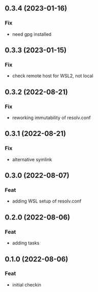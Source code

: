 ## 0.3.4 (2023-01-16)

### Fix

- need gpg installed

## 0.3.3 (2023-01-15)

### Fix

- check remote host for WSL2, not local

## 0.3.2 (2022-08-21)

### Fix

- reworking immutability of resolv.conf

## 0.3.1 (2022-08-21)

### Fix

- alternative symlink

## 0.3.0 (2022-08-07)

### Feat

- adding WSL setup of resolv.conf

## 0.2.0 (2022-08-06)

### Feat

- adding tasks

## 0.1.0 (2022-08-06)

### Feat

- initial checkin
